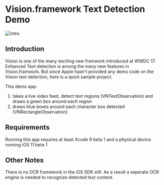 #  Vision.framework Text Detection Demo

![intro](/demo.gif)

## Introduction
Vision is one of the many exciting new framwork introduced at WWDC 17. Enhanced Text detection is among the many new features in Vision.framwork. But since Apple hasn't provided any demo code on the Vision text detection, here is a quick sample project.

This demo app:
1. takes a live video feed, detect text regions (VNTextObservation) and draws a green box around each region
2. draws blue boxes around each character box detected (VNRectangleObservation)

## Requirements
Running this app requires at least Xcode 9 beta 1 and a physical device running iOS 11 beta 1

## Other Notes
There is no OCR framework in the iOS SDK still. As a result a seperate OCR engine is needed to recognize detected text content.
